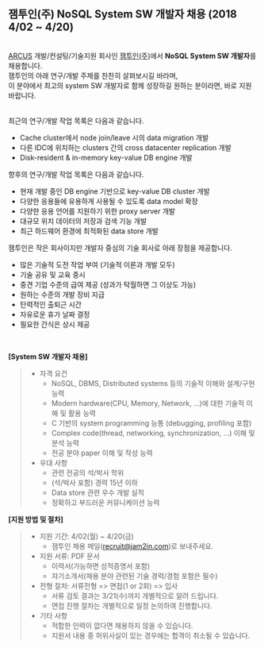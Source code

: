 ## 잼투인(주) NoSQL System SW 개발자 채용 (2018 4/02 ~ 4/20)

&nbsp; <br />
[ARCUS](http://naver.github.io/arcus/) 개발/컨설팅/기술지원 회사인
[잼투인(주)](http://www.jam2in.com/)에서 **NoSQL System SW 개발자**를 채용합니다. <br />
잼투인의 아래 연구/개발 주제를 찬찬히 살펴보시길 바라며, <br />
이 분야에서 최고의 system SW 개발자로 함께 성장하길 원하는 분이라면, 바로 지원 바랍니다. <br />
&nbsp;

최근의 연구/개발 작업 목록은 다음과 같습니다. 
- Cache cluster에서 node join/leave 시의 data migration 개발
- 다른 IDC에 위치하는 clusters 간의 cross datacenter replication 개발
- Disk-resident & in-memory key-value DB engine 개발

향후의 연구/개발 작업 목록은 다음과 같습니다.
- 현재 개발 중인 DB engine 기반으로 key-value DB cluster 개발
- 다양한 응용들에 유용하게 사용될 수 있도록 data model 확장
- 다양한 응용 언어를 지원하기 위한 proxy server 개발
- 대규모 위치 데이터의 저장과 검색 기능 개발
- 최근 하드웨어 환경에 최적화된 data store 개발

잼투인은 작은 회사이지만 개발자 중심의 기술 회사로 아래 장점을 제공합니다.
- 많은 기술적 도전 작업 부여 (기술적 이론과 개발 모두)
- 기술 공유 및 교육 중시
- 중견 기업 수준의 급여 제공 (성과가 탁월하면 그 이상도 가능)
- 원하는 수준의 개발 장비 지급
- 탄력적인 출퇴근 시간
- 자유로운 휴가 날짜 결정
- 필요한 간식은 상시 제공

&nbsp;

**[System SW 개발자 채용]**

> - 자격 요건
>    - NoSQL, DBMS, Distributed systems 등의 기술적 이해와 설계/구현 능력
>    - Modern hardware(CPU, Memory, Network, ...)에 대한 기술적 이해 및 활용 능력 
>    - C 기반의 system programming 능통 (debugging, profiling 포함)
>    - Complex code(thread, networking, synchronization, ...) 이해 및 분석 능력
>    - 전공 분야 paper 이해 및 작성 능력
> - 우대 사항 
>    - 관련 전공의 석/박사 학위
>    - (석/박사 포함) 경력 15년 이하
>    - Data store 관련 우수 개발 실적
>    - 정확하고 부드러운 커뮤니케이션 능력

**[지원 방법 및 절차]**

> - 지원 기간: 4/02(월) ~ 4/20(금)
>    - 잼투인 채용 메일(<recruit@jam2in.com>)로 보내주세요.
> - 지원 서류: PDF 문서
>    - 이력서(가능하면 성적증명서 포함)
>    - 자기소개서(채용 분야 관련된 기술 경력/경험 포함은 필수)
> - 전형 절차: 서류전형 => 면접(1 or 2회) => 입사
>    - 서류 검토 결과는 3/21(수)까지 개별적으로 알려 드립니다.
>    - 면접 진행 절차는 개별적으로 일정 논의하여 진행합니다.
> - 기타 사항
>    - 적합한 인력이 없다면 채용하지 않을 수 있습니다.
>    - 지원서 내용 중 허위사실이 있는 경우에는 합격이 취소될 수 있습니다.
